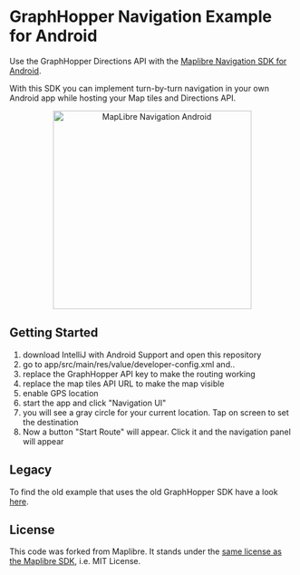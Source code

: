 # GraphHopper Navigation Example for Android

Use the GraphHopper Directions API with the [Maplibre Navigation SDK for Android](https://github.com/maplibre/maplibre-navigation-android).

With this SDK you can implement turn-by-turn navigation in your own Android app while hosting your Map tiles and Directions API.

<div align="center">
  <img src="https://github.com/maplibre/maplibre-navigation-android/blob/main/.github/preview.png" height="350px" alt="MapLibre Navigation Android">
</div>

## Getting Started

1. download IntelliJ with Android Support and open this repository
2. go to app/src/main/res/value/developer-config.xml and..
3. replace the GraphHopper API key to make the routing working
4. replace the map tiles API URL to make the map visible
5. enable GPS location
6. start the app and click "Navigation UI"
7. you will see a gray circle for your current location. Tap on screen to set the destination
8. Now a button "Start Route" will appear. Click it and the navigation panel will appear

## Legacy

To find the old example that uses the old GraphHopper SDK have a look [here](https://github.com/graphhopper/graphhopper-navigation-example-legacy).

## License

This code was forked from Maplibre. It stands under the [same license as the Maplibre SDK](https://github.com/maplibre/maplibre-navigation-android#license), i.e. MIT License.